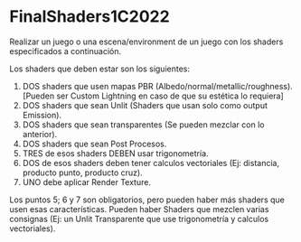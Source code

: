 # FinalShaders1C2022
Realizar un juego o una escena/environment de un juego con los shaders especificados a continuación.

Los shaders que deben estar son los siguientes:
1) DOS shaders que usen mapas PBR (Albedo/normal/metallic/roughness).[Pueden ser Custom Lightning en caso de que su estética lo requiera]
2) DOS shaders que sean Unlit (Shaders que usan solo como output Emission).
3) DOS shaders que sean transparentes (Se pueden mezclar con lo anterior).
4) DOS shaders que sean Post Procesos.
5) TRES de esos shaders DEBEN usar trigonometría.
6) DOS de esos shaders deben tener calculos vectoriales (Ej: distancia, producto punto, producto cruz).
7) UNO debe aplicar Render Texture.

Los puntos 5; 6 y 7 son obligatorios, pero pueden haber más shaders que usen esas características.
Pueden haber Shaders que mezclen varias consignas (Ej: un Unlit Transparente que use trigonometría y calculos vectoriales).
